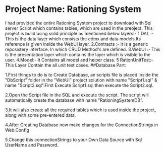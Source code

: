 # Project Name: Rationing System

I had provided the entire Rationing System project to download with Sql server Script which contains tables, which are used in the preoject. 
This project is build using solid principle as mentioned below layers:-
	1.DAL :- This is the data layer which consists the edmx and data models.Its reference is given inside the WebUI layer.
	2.Contracts :- It is a generic reposistery interface. In which CRUD Method's are defined.
	3.WebUI :- This is the presentation layer which contains the layer which is visible to the user.
    4.Model:- It Contains all model and helper class.
	5 RationUnitTest:- This Layer Contain the all unit test cases.
##Database Part:

1.First things to do is to Create Database, an scripts file is placed inside the "DbScript" folder in the "WebUI" project solution with 
  name "Script1.sql" & name "Script2.sql".First Execute Script1.sql then execute the Script2.sql.

2.Open the Script file in the  SQL and execute the script. The script will automatically create the database with name "RationingSystemDB".

3.It will also create all the required tables which is used inside the project, along with some pre-entered data.

4.After Creating Database now make changes for the ConnectionStrings in Web.Config

5.Change this connectionStrings to your Own Data Source with Sql UserName and Password.